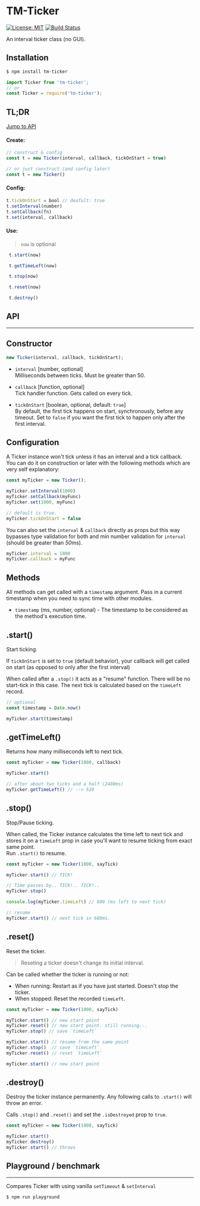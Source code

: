 # TM-Ticker
[![License: MIT](https://img.shields.io/badge/License-MIT-blue.svg)](https://opensource.org/licenses/MIT)
[![Build Status](https://travis-ci.org/taitulism/tm-ticker.svg?branch=master)](https://travis-ci.org/taitulism/tm-ticker)

An interval ticker class (no GUI).  

## Installation
```sh
$ npm install tm-ticker
```
```js
import Ticker from 'tm-ticker';
// or
const Ticker = require('tm-ticker');
```



## TL;DR
[Jump to API](#api)

#### Create:
```js
// construct & config
const t = new Ticker(interval, callback, tickOnStart = true)

// or just construct (and config later)
const t = new Ticker()
```


#### Config:
```js
t.tickOnStart = bool // deafult: true
t.setInterval(number)
t.setCallback(fn)
t.set(interval, callback)
```


#### Use:
> `now` is optional
```js
 t.start(now)
```
```js
 t.getTimeLeft(now)
```
```js
 t.stop(now)
```
```js
 t.reset(now)
```
```js
 t.destroy()
```


## API
------

## Constructor
```js
new Ticker(interval, callback, tickOnStart);
```
* `interval` [number, optional]  
Milliseconds between ticks. Must be greater than 50.

* `callback` [function, optional]  
Tick handler function. Gets called on every tick.

* `tickOnStart` [boolean, optional, default: `true`]  
By default, the first tick happens on start, synchronously, before any timeout. Set to `false` if you want the first tick to happen only after the first interval.


## Configuration
A Ticker instance won't tick unless it has an interval and a tick callback.  
You can do it on construction or later with the following methods which are very self explanatory:

```js
const myTicker = new Ticker();

myTicker.setInterval(1000)
myTicker.setCallback(myFunc)
myTicker.set(1000, myFunc)

// default is true.
myTicker.tickOnStart = false
```

You can also set the `interval` & `callback` directly as props but this way bypasses type validation for both and min number validation for `interval` (should be greater than *50*ms).
```js
myTicker.interval = 1000
myTicker.callback = myFunc
```

## Methods
All methods can get called with a `timestamp` argument. Pass in a current timestamp when you need to sync time with other modules.

* `timestamp` (ms, number, optional) - The timestamp to be considered as the method's execution time.

## .start()
Start ticking.

If `tickOnStart` is set to `true` (default behavior), your callback will get called on start (as opposed to only after the first interval)

When called after a `.stop()` it acts as a "resume" function. There will be no start-tick in this case. The next tick is calculated based on the `timeLeft` record.

```js
// optional
const timestamp = Date.now()

myTicker.start(timestamp)
```


## .getTimeLeft()
Returns how many milliseconds left to next tick.

```js
const myTicker = new Ticker(1000, callback)

myTicker.start()

// after about two ticks and a half (2480ms)
myTicker.getTimeLeft() // --> 520
```


## .stop()
Stop/Pause ticking.

When called, the Ticker instance calculates the time left to next tick and stores it on a `timeLeft` prop in case you'll want to resume ticking from exact same point.  
Run `.start()` to resume.  

```js
const myTicker = new Ticker(1000, sayTick)

myTicker.start() // TICK!

// Time passes by.. TICK!.. TICK!..
myTicker.stop()

console.log(myTicker.timeLeft) // 680 (ms left to next tick)

// resume
myTicker.start() // next tick in 680ms.
```


## .reset()
Reset the ticker. 

>Reseting a ticker doesn't change its initial interval.

Can be called whether the ticker is running or not:
* When running: Restart as if you have just started. Doesn't stop the ticker.
* When stopped: Reset the recorded `timeLeft`.

```js
const myTicker = new Ticker(1000, sayTick)

myTicker.start() // new start point
myTicker.reset() // new start point. still running...
myTicker.stop() // save `timeLeft`

myTicker.start() // resume from the same point
myTicker.stop()  // save `timeLeft`
myTicker.reset() // reset `timeLeft`

myTicker.start() // new start point
```

## .destroy()
Destroy the ticker instance permanently. Any following calls to `.start()` will throw an error.

Calls `.stop()` and  `.reset()` and set the `.isDestroyed` prop to `true`.  


```js
const myTicker = new Ticker(1000, sayTick)

myTicker.start()
myTicker.destroy()
myTicker.start() // throws
```

## Playground / benchmark
-------------------------
Compares Ticker with using vanilla `setTimeout` & `setInterval`
```sh
$ npm run playground
```
